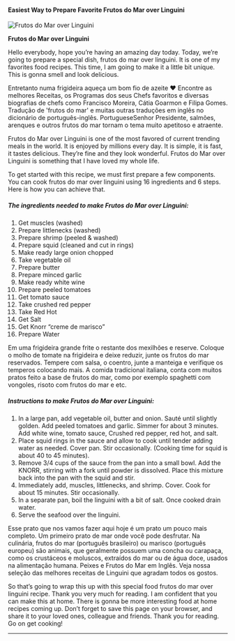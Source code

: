             

#### Easiest Way to Prepare Favorite Frutos do Mar over Linguini

![Frutos do Mar over Linguini](https://img-global.cpcdn.com/recipes/3522398c2fc22f81/751x532cq70/frutos-do-mar-over-linguini-recipe-main-photo.jpg)

**Frutos do Mar over Linguini**

Hello everybody, hope you’re having an amazing day today. Today, we’re going to prepare a special dish, frutos do mar over linguini. It is one of my favorites food recipes. This time, I am going to make it a little bit unique. This is gonna smell and look delicious.

Entretanto numa frigideira aqueça um bom fio de azeite ❤ Encontre as melhores Receitas, os Programas dos seus Chefs favoritos e diversas biografias de chefs como Francisco Moreira, Cátia Goarmon e Filipa Gomes. Tradução de 'frutos do mar' e muitas outras traduções em inglês no dicionário de português-inglês. PortugueseSenhor Presidente, salmões, arenques e outros frutos do mar tornam o tema muito apetitoso e atraente.

Frutos do Mar over Linguini is one of the most favored of current trending meals in the world. It is enjoyed by millions every day. It is simple, it is fast, it tastes delicious. They’re fine and they look wonderful. Frutos do Mar over Linguini is something that I have loved my whole life.

To get started with this recipe, we must first prepare a few components. You can cook frutos do mar over linguini using 16 ingredients and 6 steps. Here is how you can achieve that.

##### The ingredients needed to make Frutos do Mar over Linguini:

1.  Get muscles (washed)
2.  Prepare littlenecks (washed)
3.  Prepare shrimp (peeled & washed)
4.  Prepare squid (cleaned and cut in rings)
5.  Make ready large onion chopped
6.  Take vegetable oil
7.  Prepare butter
8.  Prepare minced garlic
9.  Make ready white wine
10.  Prepare peeled tomatoes
11.  Get tomato sauce
12.  Take crushed red pepper
13.  Take Red Hot
14.  Get Salt
15.  Get Knorr “creme de marisco”
16.  Prepare Water

Em uma frigideira grande frite o restante dos mexilhões e reserve. Coloque o molho de tomate na frigideira e deixe reduzir, junte os frutos do mar reservados. Tempere com salsa, o coentro, junte a manteiga e verifique os temperos colocando mais. A comida tradicional italiana, conta com muitos pratos feito a base de frutos do mar, como por exemplo spaghetti com vongoles, risoto com frutos do mar e etc.

##### Instructions to make Frutos do Mar over Linguini:

1.  In a large pan, add vegetable oil, butter and onion. Sauté until slightly golden. Add peeled tomatoes and garlic. Simmer for about 3 minutes. Add white wine, tomato sauce, Crushed red pepper, red hot, and salt.
2.  Place squid rings in the sauce and allow to cook until tender adding water as needed. Cover pan. Stir occasionally. (Cooking time for squid is about 40 to 45 minutes).
3.  Remove 3/4 cups of the sauce from the pan into a small bowl. Add the KNORR, stirring with a fork until powder is dissolved. Place this mixture back into the pan with the squid and stir.
4.  Immediately add, muscles, littlenecks, and shrimp. Cover. Cook for about 15 minutes. Stir occasionally.
5.  In a separate pan, boil the linguini with a bit of salt. Once cooked drain water.
6.  Serve the seafood over the linguini.

Esse prato que nos vamos fazer aqui hoje é um prato um pouco mais completo. Um primeiro prato de mar onde você pode desfrutar. Na culinária, frutos do mar (português brasileiro) ou marisco (português europeu) são animais, que geralmente possuem uma concha ou carapaça, como os crustáceos e moluscos, extraídos do mar ou de água doce, usados na alimentação humana. Peixes e Frutos do Mar em Inglês. Veja nossa seleção das melhores receitas de Linguini que agradam todos os gostos.

So that’s going to wrap this up with this special food frutos do mar over linguini recipe. Thank you very much for reading. I am confident that you can make this at home. There is gonna be more interesting food at home recipes coming up. Don’t forget to save this page on your browser, and share it to your loved ones, colleague and friends. Thank you for reading. Go on get cooking!

* * *